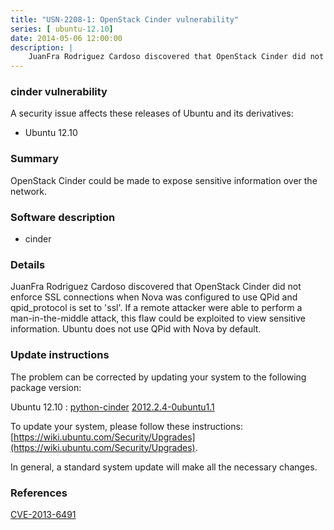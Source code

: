 ```yaml
---
title: "USN-2208-1: OpenStack Cinder vulnerability"
series: [ ubuntu-12.10]
date: 2014-05-06 12:00:00
description: |
    JuanFra Rodriguez Cardoso discovered that OpenStack Cinder did not enforce SSL connections when Nova was configured to use QPid and qpid_protocol is set to &#39;ssl&#39;. If a remote attacker were able to perform a man-in-the-middle attack, this flaw could be exploited to view sensitive information. Ubuntu does not use QPid with Nova by default. 
--- 
```

 
 


### cinder vulnerability

A security issue affects these releases of Ubuntu and its derivatives:

* Ubuntu 12.10

### Summary

OpenStack Cinder could be made to expose sensitive information over the network.

### Software description

* cinder 

### Details

JuanFra Rodriguez Cardoso discovered that OpenStack Cinder did not enforce SSL connections when Nova was configured to use QPid and qpid_protocol is set to &#39;ssl&#39;. If a remote attacker were able to perform a man-in-the-middle attack, this flaw could be exploited to view sensitive information. Ubuntu does not use QPid with Nova by default. 

### Update instructions

The problem can be corrected by updating your system to the following package version:

Ubuntu 12.10
 : [python-cinder](https://launchpad.net/ubuntu/+source/cinder) <span> [2012.2.4-0ubuntu1.1](https://launchpad.net/ubuntu/+source/cinder/2012.2.4-0ubuntu1.1) </span> 

To update your system, please follow these instructions: [https://wiki.ubuntu.com/Security/Upgrades](https://wiki.ubuntu.com/Security/Upgrades).

In general, a standard system update will make all the necessary changes. 

### References

 
 [CVE-2013-6491](http://people.ubuntu.com/~ubuntu-security/cve/CVE-2013-6491)
 

